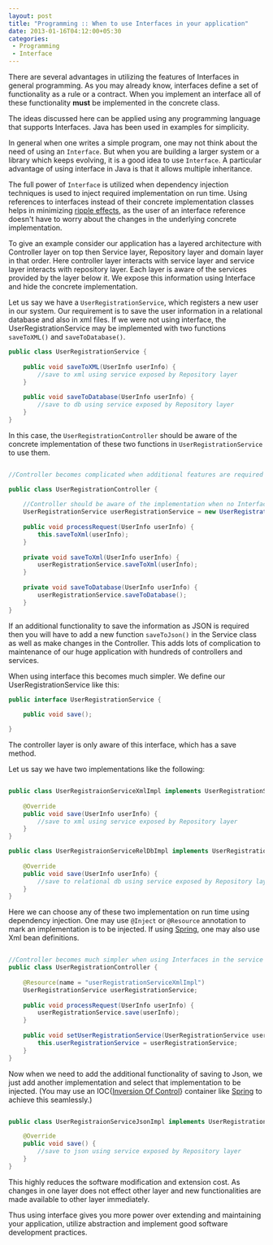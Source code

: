 ```yaml
---
layout: post
title: "Programming :: When to use Interfaces in your application"
date: 2013-01-16T04:12:00+05:30
categories:
 - Programming
 - Interface
---
```

There are several advantages in utilizing the features of Interfaces in general programming. As you may already know, interfaces define a set of functionality as a rule or a contract. When you implement an interface all of these functionality <strong>must</strong> be implemented in the concrete class.

The ideas discussed here can be applied using any programming language that supports Interfaces. Java has been used in examples for simplicity.</p> <p>In general when one writes a simple program, one may not think about the need of using an <code>Interface</code>. But when you are building a larger system or a library which keeps evolving, it is a good idea to use <code>Interface</code>. A particular advantage of using interface in Java is that it allows multiple inheritance.

The full power of <code>Interface</code> is utilized when dependency injection techniques is used to inject required implementation on run time. Using references to interfaces instead of their concrete implementation classes helps in minimizing <a href="http://www.javapractices.com/topic/Topic123.cjp">ripple effects</a>, as the user of an interface reference doesn't have to worry about the changes in the underlying concrete implementation.

To give an example consider our application has a layered architecture with Controller layer on top then Service layer, Repository layer and domain layer in that order. Here controller layer interacts with service layer and service layer interacts with repository layer. Each layer is aware of the services provided by the layer below it. We expose this information using Interface and hide the concrete implementation.

Let us say we have a <code>UserRegistrationService</code>, which registers a new user in our system. Our requirement is to save the user information in a relational database and also in xml files. If we were not using interface, the UserRegistrationService may be implemented with two functions <code>saveToXML()</code> and <code>saveToDatabase()</code>.

``` java
public class UserRegistrationService {
    
    public void saveToXML(UserInfo userInfo) {
        //save to xml using service exposed by Repository layer
    }
    
    public void saveToDatabase(UserInfo userInfo) {
        //save to db using service exposed by Repository layer
    }
}
```

In this case, the <code>UserRegistrationController</code> should be aware of the concrete implementation of these two functions in <code>UserRegistrationService</code> to use them.

``` java

//Controller becomes complicated when additional features are required

public class UserRegistrationController {
    
    //Controller should be aware of the implementation when no Interface is used
    UserRegistrationService userRegistrationService = new UserRegistrationService();
    
    public void processRequest(UserInfo userInfo) {
        this.saveToXml(userInfo);
    }
    
    private void saveToXml(UserInfo userInfo) {
        userRegistrationService.saveToXml(userInfo);
    }
    
    private void saveToDatabase(UserInfo userInfo) {
        userRegistrationService.saveToDatabase();
    }
}
```

If an additional functionality to save the information as JSON is required then you will have to add a new function <code>saveToJson()</code> in the Service class as well as make changes in the Controller. This adds lots of complication to maintenance of our huge application with hundreds of controllers and services.

When using interface this becomes much simpler. We define our UserRegistrationService like this:

``` java
public interface UserRegistrationService {
    
    public void save();

}

```

The controller layer is only aware of this interface, which has a save method.

Let us say we have two implementations like the following:

``` java

public class UserRegistraionServiceXmlImpl implements UserRegistrationService {
    
    @Override
    public void save(UserInfo userInfo) {
        //save to xml using service exposed by Repository layer
    }
}

public class UserRegistraionServiceRelDbImpl implements UserRegistrationService {
    
    @Override
    public void save(UserInfo userInfo) {
        //save to relational db using service exposed by Repository layer
    }
}
```
 
Here we can choose any of these two implementation on run time using dependency injection. One may use <code>@Inject</code> or <code>@Resource</code> annotation to mark an implementation is to be injected. If using <a href="http://goo.gl/g4PVl">Spring</a>, one may also use Xml bean definitions.

``` java

//Controller becomes much simpler when using Interfaces in the service layer<br />
public class UserRegistrationController {
    
    @Resource(name = "userRegistrationServiceXmlImpl")
    UserRegistrationService userRegistrationService;
    
    public void processRequest(UserInfo userInfo) {
        userRegistrationService.save(userInfo);
    }
    
    public void setUserRegistrationService(UserRegistrationService userRegistrationService) {
        this.userRegistrationService = userRegistrationService;
    }
}
```

Now when we need to add the additional functionality of saving to Json, we just add another implementation and select that implementation to be injected. (You may use an IOC{<a href="http://goo.gl/2YknD">Inversion Of Control</a>} container like <a href="http://goo.gl/g4PVl">Spring</a> to achieve this seamlessly.)

``` java

public class UserRegistraionServiceJsonImpl implements UserRegistrationService {

    @Override
    public void save() {        
        //save to json using service exposed by Repository layer
    }
}
```

This highly reduces the software modification and extension cost. As changes in one layer does not effect other layer and new functionalities are made available to other layer immediately.

Thus using interface gives you more power over extending and maintaining your application, utilize abstraction and implement good software development practices.
